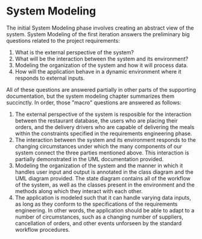 # System Modeling
The initial System Modeling phase involves creating an abstract view of the system. System Modeling of the first iteration answers the preliminary big questions related to the project requirements: 
1. What is the external perspective of the system? 
2. What will be the interaction between the system and its environment?
3. Modeling the organization of the system and how it will process data.
4. How will the application behave in a dynamic environment where it responds to external inputs.

All of these questions are answered partially in other parts of the supporting documentation, but the system modeling chapter summarizes them succinctly. In order, those "macro" questions are answered as follows:

1. The external perspective of the system is resposible for the interaction between the restaurant database, the users who are placing their orders, and the delivery drivers who are capable of delivering the meals within the constraints specified in the requirements engineering phase.
2. The interaction between the system and its environment responds to the changing circumstances under which the many components of our system connect the three parties mentioned above. This interaction is partially demonstrated in the UML documentation provided.
3. Modeling the organization of the system and the manner in which it handles user input and output is annotated in the class diagram and the UML diagram provided. The state diagram contains all of the workflow of the system, as well as the classes present in the environment and the methods along which they interact with each other.
4. The application is modeled such that it can handle varying data inputs, as long as they conform to the specifications of the requirements engineering. In other words, the application should be able to adapt to a number of circumstances, such as a changing number of suppliers, cancellation of orders, and other events unforseen by the standard workflow procedures.